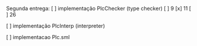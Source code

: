 Segunda entrega:
[ ] implementação PlcChecker (type checker)
[ ] 9
[x] 11
[ ] 26

[ ] implementação PlcInterp (interpreter)

[ ] implementacao Plc.sml
